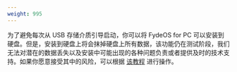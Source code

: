 ```yaml
---
weight: 995
---
```

为了避免每次从 USB 存储介质引导启动，你可以将 FydeOS for PC 可以安装到硬盘。但是，安装到硬盘上将会抹掉硬盘上所有数据，该功能仍在测试阶段，我们无法对潜在的数据丢失以及安装中可能出现的各种问题负责或者提供及时的技术支持。如果你愿意接受其中的风险，可以根据 [该教程](/使用技巧/将FydeOS-for-PC安装进硬盘/) 进行操作。

